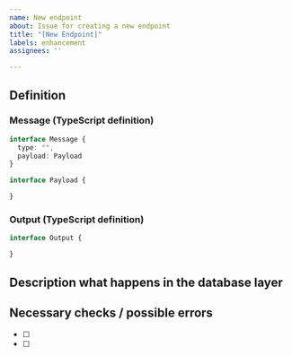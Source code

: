 ```yaml
---
name: New endpoint
about: Issue for creating a new endpoint
title: "[New Endpoint]"
labels: enhancement
assignees: ''

---
```


## Definition
### Message (TypeScript definition)

```ts
interface Message {
  type: "",
  payload: Payload
}

interface Payload {

}
```
### Output (TypeScript definition)

```ts
interface Output {

}
```

## Description what happens in the database layer



## Necessary checks / possible errors

- [ ]
- [ ]
